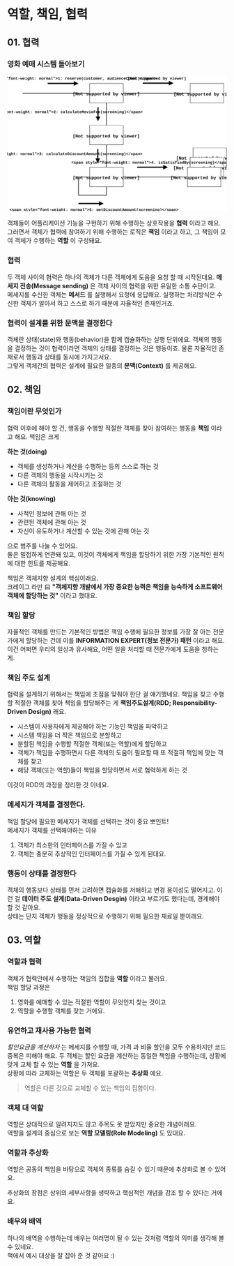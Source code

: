 # 역할, 책임, 협력

## 01. 협력

### 영화 예매 시스템 돌아보기

![](03-001.svg)

객체들이 어플리케이션 기능을 구현하기 위해 수행하는 상호작용을 **협력** 이라고 해요.  
그러면서 객체가 협력에 참여하기 위해 수행하는 로직은 **책임** 이라고 하고, 그 책임이 모여 객체가 수행하는 **역할** 이 구성돼요.

### 협력
두 객체 사이의 협력은 하나의 객체가 다른 객체에게 도움을 요청 할 때 시작된대요. **메세지 전송(Message sending)** 은 객체 사이의 협력을 위한 유일한 소통 수단이고.  
메세지를 수신한 객체는 **메서드** 를 실행해서 요청에 응답해요. 실행하는 처리방식은 수신한 객체가 알아서 하고 스스로 하기 때문에 자율적인 존재인거죠.

### 협력이 설계를 위한 문맥을 결정한다
객체란 상태(state)와 행동(behavior)을 함께 캡슐화하는 실행 단위에요. 객체의 행동을 결정하는 것이 협력이라면 객체의 상태를 결정하는 것은 행동이죠.
물론 자율적인 존재로서 행동과 상태를 동시에 가지고서요.  
그렇게 객체간의 협력은 설계에 필요한 일종의 **문맥(Context)** 를 제공해요.

## 02. 책임

### 책임이란 무엇인가
협력 이후에 해야 할 건, 행동을 수행할 적절한 객체를 찾아 참여하는 행동을 **책임** 이라고 해요. 책임은 크게  

**하는 것(doing)**
 - 객체를 생성하거나 계산을 수행하는 등의 스스로 하는 것
 - 다른 객체의 행동을 시작시키는 것
 - 다른 객체의 활동을 제어하고 조절하는 것

**아는 것(knowing)**
- 사적인 정보에 관해 아는 것
- 관련된 객체에 관해 아는 것
- 자신이 유도하거나 계산할 수 있는 것에 관해 아는 것

으로 범주를 나눌 수 있어요.  
둘은 밀접하게 연관돼 있고, 이것이 객체에게 책임을 할당하기 위한 가장 기본적인 원칙에 대한 힌트를 제공해요.

책임은 객체지향 설계의 핵심이래요.  
크레이그 라만 曰 **"객체지향 개발에서 가장 중요한 능력은 책임을 능숙하게 소프트웨어 객체에 할당하는 것"** 이라고 했대요.

### 책임 할당
자율적인 객체를 만드는 기본적인 방법은 책임 수행에 필요한 정보를 가장 잘 아는 전문가에게 할당하는 건데 이를 **INFORMATION EXPERT(정보 전문가) 패턴** 이라고 해요. 이건 어쩌면 우리의 일상과 유사해요, 어떤 일을 처리할 때 전문가에게 도움을 청하는 게.

### 책임 주도 설계
협력을 설계하기 위해서는 책임에 초점을 맞춰야 한단 걸 얘기했네요. 책임을 찾고 수행할 적절한 객체를 찾아 책임을 할당해주는 게 **책임주도설계(RDD; Responsibility-Driven Design)** 래요.

- 시스템이 사용자에게 제공해야 하는 기능인 책임을 파악하고
- 시스템 책임을 더 작은 책임으로 분할하고
- 분할된 책임을 수행할 적절한 객체(또는 역할)에게 할당하고
- 객체가 책임을 수행하면서 다른 객체의 도움이 필요할 때 또 적절히 책임에 맞는 객체를 찾고
- 해당 객체(또는 역할)들이 책임을 할당하면서 서로 협력하게 하는 것

이것이 RDD의 과정을 정리한 것 이네요.

### 메세지가 객체를 결정한다.
책임 할당에 필요한 메세지가 객체를 선택하는 것이 중요 뽀인트!  
메세지가 객체를 선택해야하는 이유
1. 객체가 최소한의 인터페이스를 가질 수 있고
2. 객체는 충분히 추상적인 인터페이스를 가질 수 있게 된대요.

### 행동이 상태를 결정한다
객체의 행동보다 상태를 먼저 고려하면 캡슐화를 저해하고 변경 용이성도 떨어지고. 이런 걸 **데이터 주도 설계(Data-Driven Desgin)** 이라고 부르기도 했다는데, 경계해야 할 것 같아요.  
상태는 단지 객체가 행동을 정상적으로 수행하기 위해 필요한 재료일 뿐이래요.

## 03. 역할

### 역할과 협력
객체가 협력안에서 수행하는 책임의 집합을 **역할** 이라고 불러요.  
책임 할당 과정은
1. 영화를 예매할 수 있는 적절한 역할이 무엇인지 찾는 것이고
2. 역할을 수행할 객체를 찾는 거에요.

### 유연하고 재사용 가능한 협력
*할인요금을 계산하자* 는 메세지를 수행할 때, 가격 과 비율 할인을 모두 수용하지만 코드 중복은 피해야 해요. 두 객체는 할인 요금을 계산하는 동일한 책임을 수행하는데, 상황에 맞게 교체 할 수 있는 **역할** 을 가져요.  
상황에 따라 교체하는 역할은 두 객체를 포괄하는 **추상화** 에요.

> 역할은 다른 것으로 교체할 수 있는 책임의 집합이다.

### 객체 대 역할
역할은 상대적으로 알려지지도 않고 주목도 못 받았지만 중요한 개념이래요.  
역할을 설계의 중심으로 보는 **역할 모델링(Role Modeling)** 도 있대요.

### 역할과 추상화
역할은 공동의 책임을 바탕으로 객체의 종류를 숨길 수 있기 때문에 추상화로 볼 수 있어요.

추상화의 장점은 상위의 세부사항을 생략하고 핵심적인 개념을 강조 할 수 있다는 거에요.

### 배우와 배역
하나의 배역을 수행하는데 배우는 여러명이 될 수 있는 것처럼 역할의 의미를 생각해 볼 수 있네요.  
책에서 예시 대상을 잘 잡아 준 것 같아요 :)